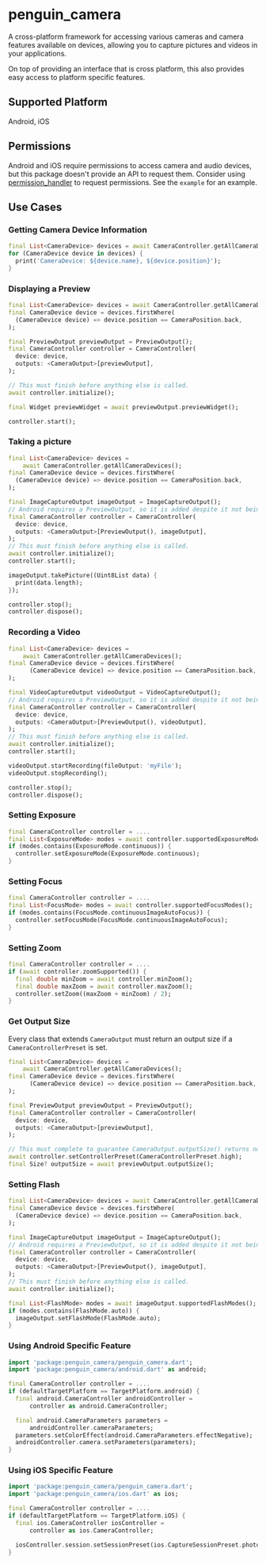 # penguin_camera

A cross-platform framework for accessing various cameras and camera features available on devices,
allowing you to capture pictures and videos in your applications.

On top of providing an interface that is cross platform, this also provides easy access to platform
specific features.

## Supported Platform

Android, iOS

## Permissions

Android and iOS require permissions to access camera and audio devices, but this package doesn't
provide an API to request them. Consider using [permission_handler](https://pub.dev/packages/permission_handler)
to request permissions. See the `example` for an example.

## Use Cases

### Getting Camera Device Information

```dart
final List<CameraDevice> devices = await CameraController.getAllCameraDevices();
for (CameraDevice device in devices) {
  print('CameraDevice: ${device.name}, ${device.position}');
}
```

### Displaying a Preview

```dart
final List<CameraDevice> devices = await CameraController.getAllCameraDevices();
final CameraDevice device = devices.firstWhere(
  (CameraDevice device) => device.position == CameraPosition.back,
);

final PreviewOutput previewOutput = PreviewOutput();
final CameraController controller = CameraController(
  device: device,
  outputs: <CameraOutput>[previewOutput],
);

// This must finish before anything else is called.
await controller.initialize();

final Widget previewWidget = await previewOutput.previewWidget();

controller.start();
```

### Taking a picture

```dart
final List<CameraDevice> devices =
    await CameraController.getAllCameraDevices();
final CameraDevice device = devices.firstWhere(
  (CameraDevice device) => device.position == CameraPosition.back,
);

final ImageCaptureOutput imageOutput = ImageCaptureOutput();
// Android requires a PreviewOutput, so it is added despite it not being used.
final CameraController controller = CameraController(
  device: device,
  outputs: <CameraOutput>[PreviewOutput(), imageOutput],
);
// This must finish before anything else is called.  
await controller.initialize();
controller.start();

imageOutput.takePicture((Uint8List data) {
  print(data.length);
});

controller.stop();
controller.dispose();
```

### Recording a Video

```dart
final List<CameraDevice> devices =
    await CameraController.getAllCameraDevices();
final CameraDevice device = devices.firstWhere(
      (CameraDevice device) => device.position == CameraPosition.back,
);

final VideoCaptureOutput videoOutput = VideoCaptureOutput();
// Android requires a PreviewOutput, so it is added despite it not being used.
final CameraController controller = CameraController(
  device: device,
  outputs: <CameraOutput>[PreviewOutput(), videoOutput],
);
// This must finish before anything else is called.
await controller.initialize();
controller.start();

videoOutput.startRecording(fileOutput: 'myFile');
videoOutput.stopRecording();

controller.stop();
controller.dispose();
```

### Setting Exposure

```dart
final CameraController controller = ....
final List<ExposureMode> modes = await controller.supportedExposureModes();
if (modes.contains(ExposureMode.continuous)) {
  controller.setExposureMode(ExposureMode.continuous);
}
```

### Setting Focus

```dart
final CameraController controller = ....
final List<FocusMode> modes = await controller.supportedFocusModes();
if (modes.contains(FocusMode.continuousImageAutoFocus)) {
  controller.setFocusMode(FocusMode.continuousImageAutoFocus);
}
```

### Setting Zoom

```dart
final CameraController controller = ....
if (await controller.zoomSupported()) {
  final double minZoom = await controller.minZoom();
  final double maxZoom = await controller.maxZoom();
  controller.setZoom((maxZoom + minZoom) / 2);
}
```

### Get Output Size

Every class that extends `CameraOutput` must return an output size if a `CameraControllerPreset` is
set.

```dart
final List<CameraDevice> devices =
    await CameraController.getAllCameraDevices();
final CameraDevice device = devices.firstWhere(
      (CameraDevice device) => device.position == CameraPosition.back,
);

final PreviewOutput previewOutput = PreviewOutput();
final CameraController controller = CameraController(
  device: device,
  outputs: <CameraOutput>[previewOutput],
);

// This must complete to guarantee CameraOutput.outputSize() returns non-null.
await controller.setControllerPreset(CameraControllerPreset.high);
final Size? outputSize = await previewOutput.outputSize();
```

### Setting Flash

```dart
final List<CameraDevice> devices = await CameraController.getAllCameraDevices();
final CameraDevice device = devices.firstWhere(
  (CameraDevice device) => device.position == CameraPosition.back,
);

final ImageCaptureOutput imageOutput = ImageCaptureOutput();
// Android requires a PreviewOutput, so it is added despite it not being used.
final CameraController controller = CameraController(
  device: device,
  outputs: <CameraOutput>[PreviewOutput(), imageOutput],
);
// This must finish before anything else is called.
await controller.initialize();

final List<FlashMode> modes = await imageOutput.supportedFlashModes();
if (modes.contains(FlashMode.auto)) {
  imageOutput.setFlashMode(FlashMode.auto);
}
```

### Using Android Specific Feature

```dart
import 'package:penguin_camera/penguin_camera.dart';
import 'package:penguin_camera/android.dart' as android;

final CameraController controller = ....
if (defaultTargetPlatform == TargetPlatform.android) {
  final android.CameraController androidController =
      controller as android.CameraController;

  final android.CameraParameters parameters =
      androidController.cameraParameters;
  parameters.setColorEffect(android.CameraParameters.effectNegative);
  androidController.camera.setParameters(parameters);
}
```

### Using iOS Specific Feature

```dart
import 'package:penguin_camera/penguin_camera.dart';
import 'package:penguin_camera/ios.dart' as ios;

final CameraController controller = ....
if (defaultTargetPlatform == TargetPlatform.iOS) {
  final ios.CameraController iosController =
      controller as ios.CameraController;

  iosController.session.setSessionPreset(ios.CaptureSessionPreset.photo);
}
```